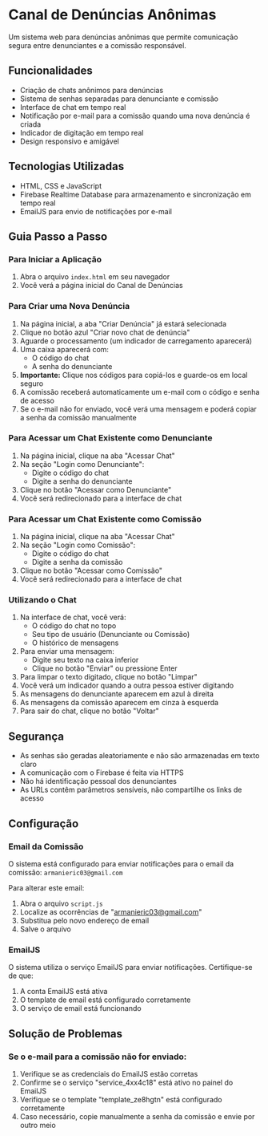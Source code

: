 # Canal de Denúncias Anônimas
Um sistema web para denúncias anônimas que permite comunicação segura entre denunciantes e a comissão responsável.

## Funcionalidades

- Criação de chats anônimos para denúncias
- Sistema de senhas separadas para denunciante e comissão
- Interface de chat em tempo real
- Notificação por e-mail para a comissão quando uma nova denúncia é criada
- Indicador de digitação em tempo real
- Design responsivo e amigável

## Tecnologias Utilizadas

- HTML, CSS e JavaScript
- Firebase Realtime Database para armazenamento e sincronização em tempo real
- EmailJS para envio de notificações por e-mail

## Guia Passo a Passo

### Para Iniciar a Aplicação
1. Abra o arquivo `index.html` em seu navegador
2. Você verá a página inicial do Canal de Denúncias

### Para Criar uma Nova Denúncia
1. Na página inicial, a aba "Criar Denúncia" já estará selecionada
2. Clique no botão azul "Criar novo chat de denúncia"
3. Aguarde o processamento (um indicador de carregamento aparecerá)
4. Uma caixa aparecerá com:
   - O código do chat
   - A senha do denunciante
5. **Importante:** Clique nos códigos para copiá-los e guarde-os em local seguro
6. A comissão receberá automaticamente um e-mail com o código e senha de acesso
7. Se o e-mail não for enviado, você verá uma mensagem e poderá copiar a senha da comissão manualmente

### Para Acessar um Chat Existente como Denunciante
1. Na página inicial, clique na aba "Acessar Chat"
2. Na seção "Login como Denunciante":
   - Digite o código do chat
   - Digite a senha do denunciante
3. Clique no botão "Acessar como Denunciante"
4. Você será redirecionado para a interface de chat

### Para Acessar um Chat Existente como Comissão
1. Na página inicial, clique na aba "Acessar Chat"
2. Na seção "Login como Comissão":
   - Digite o código do chat
   - Digite a senha da comissão
3. Clique no botão "Acessar como Comissão"
4. Você será redirecionado para a interface de chat

### Utilizando o Chat
1. Na interface de chat, você verá:
   - O código do chat no topo
   - Seu tipo de usuário (Denunciante ou Comissão)
   - O histórico de mensagens
2. Para enviar uma mensagem:
   - Digite seu texto na caixa inferior
   - Clique no botão "Enviar" ou pressione Enter
3. Para limpar o texto digitado, clique no botão "Limpar"
4. Você verá um indicador quando a outra pessoa estiver digitando
5. As mensagens do denunciante aparecem em azul à direita
6. As mensagens da comissão aparecem em cinza à esquerda
7. Para sair do chat, clique no botão "Voltar"

## Segurança

- As senhas são geradas aleatoriamente e não são armazenadas em texto claro
- A comunicação com o Firebase é feita via HTTPS
- Não há identificação pessoal dos denunciantes
- As URLs contêm parâmetros sensíveis, não compartilhe os links de acesso

## Configuração

### Email da Comissão
O sistema está configurado para enviar notificações para o email da comissão: `armanieric03@gmail.com`

Para alterar este email:
1. Abra o arquivo `script.js`
2. Localize as ocorrências de "armanieric03@gmail.com"
3. Substitua pelo novo endereço de email
4. Salve o arquivo

### EmailJS
O sistema utiliza o serviço EmailJS para enviar notificações. Certifique-se de que:
1. A conta EmailJS está ativa
2. O template de email está configurado corretamente
3. O serviço de email está funcionando

## Solução de Problemas

### Se o e-mail para a comissão não for enviado:
1. Verifique se as credenciais do EmailJS estão corretas
2. Confirme se o serviço "service_4xx4c18" está ativo no painel do EmailJS
3. Verifique se o template "template_ze8hgtn" está configurado corretamente
4. Caso necessário, copie manualmente a senha da comissão e envie por outro meio
